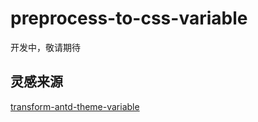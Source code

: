 # preprocess-to-css-variable

开发中，敬请期待

## 灵感来源

[transform-antd-theme-variable](https://github.com/spark-build/transform-antd-theme-variable)
